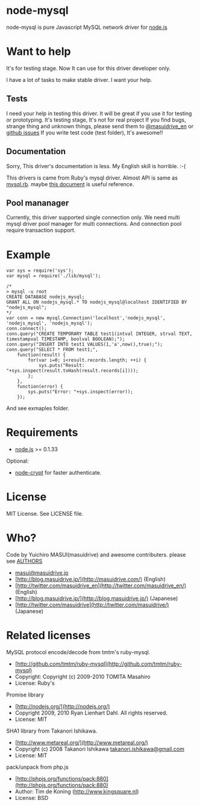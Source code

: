 # node-mysql

node-mysql is pure Javascript MySQL network driver for [node.js](http://nodejs.org/)


# Want to help
It's for testing stage.
Now It can use for this driver developer only.

I have a lot of tasks to make stable driver.
I want your help.

## Tests
I need your help in testing this driver. It will be great if you use it for testing or prototyping.
It's testing stage, It's not for real project
If you find bugs, strange thing and unknown things, please send them to [@masuidrive_en](http://twitter.com/masuidrive_en) or [github issues](http://github.com/masuidrive/node-mysql/issues)
If you write test code (test folder), It's awesome!!

## Documentation

Sorry, This driver's documentation is less.
My English skill is horrible. :-(

This drivers is came from Ruby's mysql driver.
Almost API is same as [mysql.rb](http://github.com/tmtm/ruby-mysql/blob/2.9/lib/mysql.rb). maybe [this document](http://tmtm.org/en/mysql/ruby/) is useful reference.


## Pool mananager
Currently, this driver supported single connection only.
We need multi mysql driver pool manager for multi connections.
And connection pool require transaction support.


# Example

    var sys = require('sys');
    var mysql = require('./lib/mysql');
    
    /*
    > mysql -u root
    CREATE DATABASE nodejs_mysql;
    GRANT ALL ON nodejs_mysql.* TO nodejs_mysql@localhost IDENTIFIED BY "nodejs_mysql";
    */
    var conn = new mysql.Connection('localhost','nodejs_mysql', 'nodejs_mysql', 'nodejs_mysql');
    conn.connect();
    conn.query("CREATE TEMPORARY TABLE test1(intval INTEGER, strval TEXT, timestampval TIMESTAMP, boolval BOOLEAN);");
    conn.query("INSERT INTO test1 VALUES(1,'a',now(),true);");
    conn.query("SELECT * FROM test1;",
        function(result) {
            for(var i=0; i<result.records.length; ++i) {
                sys.puts("Result: "+sys.inspect(result.toHash(result.records[i])));
            };
        },
        function(error) {
            sys.puts("Error: "+sys.inspect(error));
        });

And see exmaples folder.


# Requirements

* [node.js](http://nodejs.org/) >= 0.1.33


Optional:

* [node-crypt](http://github.com/waveto/node-crypto) for faster authenticate.


# License

MIT License. See LICENSE file.


# Who?

Code by Yuichiro MASUI(masuidrive) and awesome contributers.
please see [AUTHORS](http://github.com/masuidrive/node-mysql/blob/master/AUTHORS)

* <masui@masuidrive.jp>
* [http://blog.masuidrive.jp/](http://masuidrive.com/) (English)
* [http://twitter.com/masuidrive_en](http://twitter.com/masuidrive_en/) (English)
* [http://blog.masuidrive.jp/](http://blog.masuidrive.jp/) (Japanese)
* [http://twitter.com/masuidrive](http://twitter.com/masuidrive/) (Japanese)


# Related licenses

MySQL protocol encode/decode from tmtm's ruby-mysql.

* [http://github.com/tmtm/ruby-mysql](http://github.com/tmtm/ruby-mysql)
* Copyright: Copyright (c) 2009-2010 TOMITA Masahiro 
* License: Ruby's

Promise library

* [http://nodejs.org/](http://nodejs.org/)
* Copyright 2009, 2010 Ryan Lienhart Dahl. All rights reserved.
* License: MIT

SHA1 library from Takanori Ishikawa.

* [http://www.metareal.org/](http://www.metareal.org/)
* Copyright (c) 2008  Takanori Ishikawa  <takanori.ishikawa@gmail.com>
* License: MIT

pack/unpack from php.js

* [http://phpjs.org/functions/pack:880](http://phpjs.org/functions/pack:880)
* Author: Tim de Koning (http://www.kingsquare.nl)
* License: BSD

